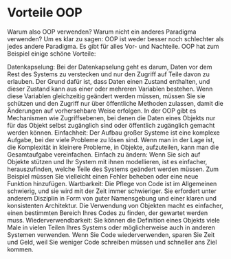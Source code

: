 # Vorteile OOP

Warum also OOP verwenden? Warum nicht ein anderes Paradigma verwenden? Um es klar zu sagen: OOP ist weder besser noch
schlechter als jedes andere Paradigma. Es gibt für alles Vor- und Nachteile. OOP hat zum Beispiel einige schöne
Vorteile:

Datenkapselung: Bei der Datenkapselung geht es darum, Daten vor dem Rest des Systems zu verstecken und nur den Zugriff
auf Teile davon zu erlauben. Der Grund dafür ist, dass Daten einen Zustand enthalten, und dieser Zustand kann aus einer
oder mehreren Variablen bestehen. Wenn diese Variablen gleichzeitig geändert werden müssen, müssen Sie sie schützen und
den Zugriff nur über öffentliche Methoden zulassen, damit die Änderungen auf vorhersehbare Weise erfolgen. In der OOP
gibt es Mechanismen wie Zugriffsebenen, bei denen die Daten eines Objekts nur für das Objekt selbst zugänglich sind oder
öffentlich zugänglich gemacht werden können.
Einfachheit: Der Aufbau großer Systeme ist eine komplexe Aufgabe, bei der viele Probleme zu lösen sind. Wenn man in der
Lage ist, die Komplexität in kleinere Probleme, in Objekte, aufzuteilen, kann man die Gesamtaufgabe vereinfachen.
Einfach zu ändern: Wenn Sie sich auf Objekte stützen und Ihr System mit ihnen modellieren, ist es einfacher,
herauszufinden, welche Teile des Systems geändert werden müssen. Zum Beispiel müssen Sie vielleicht einen Fehler beheben
oder eine neue Funktion hinzufügen.
Wartbarkeit: Die Pflege von Code ist im Allgemeinen schwierig, und sie wird mit der Zeit immer schwieriger. Sie
erfordert unter anderem Disziplin in Form von guter Namensgebung und einer klaren und konsistenten Architektur. Die
Verwendung von Objekten macht es einfacher, einen bestimmten Bereich Ihres Codes zu finden, der gewartet werden muss.
Wiederverwendbarkeit: Sie können die Definition eines Objekts viele Male in vielen Teilen Ihres Systems oder
möglicherweise auch in anderen Systemen verwenden. Wenn Sie Code wiederverwenden, sparen Sie Zeit und Geld, weil Sie
weniger Code schreiben müssen und schneller ans Ziel kommen.